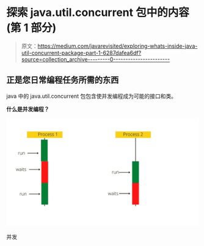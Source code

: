 # 探索 java.util.concurrent 包中的内容(第 1 部分)

> 原文：<https://medium.com/javarevisited/exploring-whats-inside-java-util-concurrent-package-part-1-6287dafea6df?source=collection_archive---------0----------------------->

## 正是您日常编程任务所需的东西

java 中的 java.util.concurrent 包包含使并发编程成为可能的接口和类。

**什么是并发编程？**

[![](img/bb811adadc37617843e00939fd8bf4a4.png)](https://javarevisited.blogspot.com/2018/06/top-5-java-multithreading-and-concurrency-courses-experienced-programmers.html)

并发
